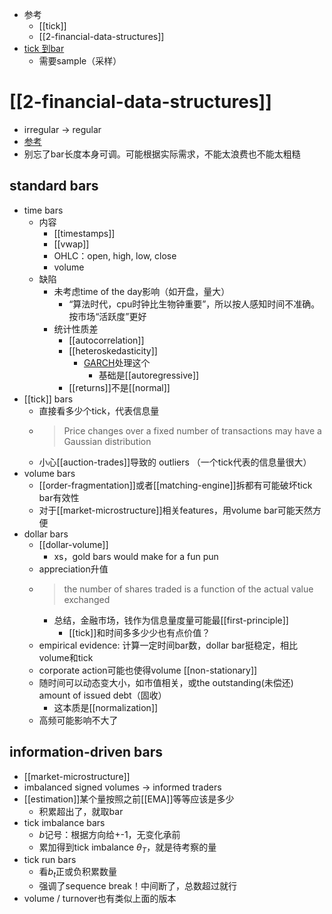 - 参考
  - [[tick]]
  - [[2-financial-data-structures]]
- [tick 到bar](https://blog.csdn.net/weixin_38753422/article/details/95699776)
  - 需要sample（采样）

# [[2-financial-data-structures]]
- irregular -> regular
- [参考](https://zhuanlan.zhihu.com/p/158814757)
- 别忘了bar长度本身可调。可能根据实际需求，不能太浪费也不能太粗糙
## standard bars
- time bars
  - 内容
    - [[timestamps]]
    - [[vwap]]
    - OHLC：open, high, low, close
    - volume
  - 缺陷
    - 未考虑time of the day影响（如开盘，量大）
      - “算法时代，cpu时钟比生物钟重要”，所以按人感知时间不准确。按市场“活跃度”更好
    - 统计性质差
      - [[autocorrelation]]
      - [[heteroskedasticity]]
        - [GARCH](https://zhuanlan.zhihu.com/p/424902442)处理这个
          - 基础是[[autoregressive]]
      - [[returns]]不是[[normal]]
- [[tick]] bars
  - 直接看多少个tick，代表信息量
  - > Price changes over a fixed number of transactions may have a Gaussian distribution
  - 小心[[auction-trades]]导致的 outliers （一个tick代表的信息量很大）
- volume bars
  - [[order-fragmentation]]或者[[matching-engine]]拆都有可能破坏tick bar有效性
  - 对于[[market-microstructure]]相关features，用volume bar可能天然方便
- dollar bars
  - [[dollar-volume]]
    - xs，gold bars would make for a fun pun
  - appreciation升值
  - > the number of shares traded is a function of the actual value exchanged
    - 总结，金融市场，钱作为信息量度量可能最[[first-principle]]
      - [[tick]]和时间多多少少也有点价值？
  - empirical evidence: 计算一定时间bar数，dollar bar挺稳定，相比volume和tick
  - corporate action可能也使得volume [[non-stationary]]
  - 随时间可以动态变大小，如市值相关，或the outstanding(未偿还) amount of issued debt（固收）
    - 这本质是[[normalization]]
  - 高频可能影响不大了
## information-driven bars
- [[market-microstructure]]
- imbalanced signed volumes -> informed traders
- [[estimation]]某个量按照之前[[EMA]]等等应该是多少
  - 积累超出了，就取bar
- tick imbalance bars
  - $b$记号：根据方向给+-1，无变化承前
  - 累加得到tick imbalance $\theta_T$，就是待考察的量
- tick run bars
  - 看$b_t$正或负积累数量
  - 强调了sequence break！中间断了，总数超过就行
- volume / turnover也有类似上面的版本
